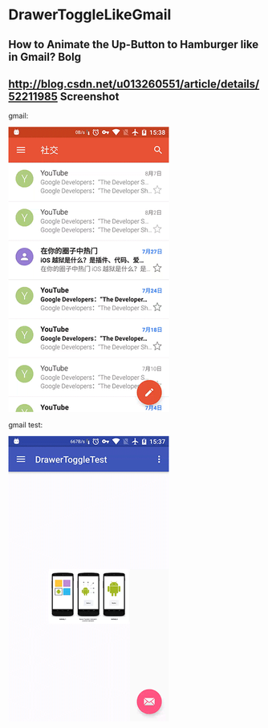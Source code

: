 # DrawerToggleLikeGmail
How to Animate the Up-Button to Hamburger like in Gmail?
Bolg
-------------------------
http://blog.csdn.net/u013260551/article/details/52211985
Screenshot
-------------------------
gmail:

![image](https://github.com/XYScience/DrawerToggleLikeGmail/raw/master/screenshots/gmail.gif)

gmail test:

![image](https://github.com/XYScience/DrawerToggleLikeGmail/raw/master/screenshots/gmail_test.gif)

